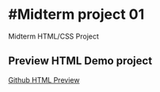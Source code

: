 
#Midterm project 01
=========

Midterm HTML/CSS Project



## Preview HTML Demo project

[Github HTML Preview](https://htmlpreview.github.io/?https://raw.githubusercontent.com/fraigo/midterm01/master/sports.html)